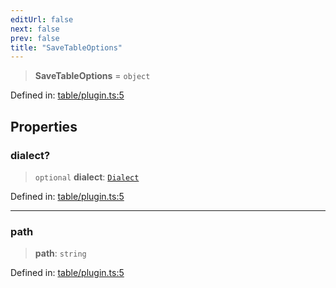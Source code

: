 ```yaml
---
editUrl: false
next: false
prev: false
title: "SaveTableOptions"
---
```


> **SaveTableOptions** = `object`

Defined in: [table/plugin.ts:5](https://github.com/datisthq/dpkit/blob/7a3ebb9422265a09d2e84e0952d10e0101139f80/table/plugin.ts#L5)

## Properties

### dialect?

> `optional` **dialect**: [`Dialect`](/reference/dpkit/dialect/)

Defined in: [table/plugin.ts:5](https://github.com/datisthq/dpkit/blob/7a3ebb9422265a09d2e84e0952d10e0101139f80/table/plugin.ts#L5)

***

### path

> **path**: `string`

Defined in: [table/plugin.ts:5](https://github.com/datisthq/dpkit/blob/7a3ebb9422265a09d2e84e0952d10e0101139f80/table/plugin.ts#L5)
